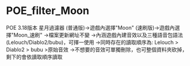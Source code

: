 # POE_filter_Moon
POE 3.18版本 星月過濾器
(普通版)→遊戲內選擇"Moon"
(速刷版)→遊戲內選擇"Moon_速刷"
→檔案更新網址不變
→內涵遊戲內建音效以及三種語音包語法(Lelouch/Diablo2/bubu)，可擇一使用
→同時存在的讀取順序為: Lelouch > Diablo2 > bubu >原始音效 
→不想要的音效可單獨刪除，也可整個資料夾砍掉，剩下的會依讀取順序讀取
